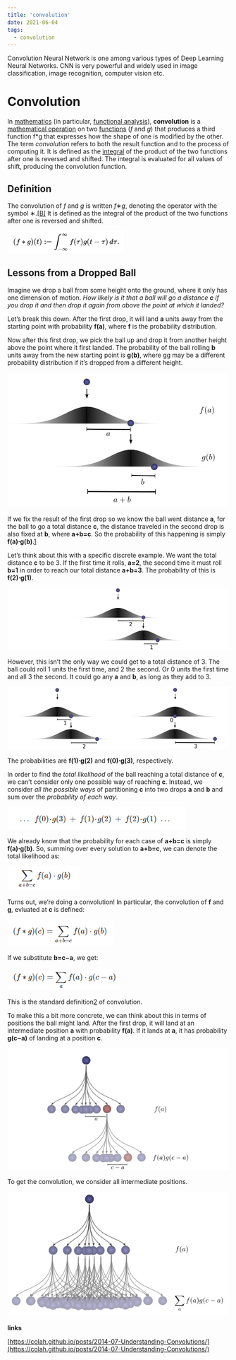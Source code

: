```yaml
---
title: 'convolution'
date: 2021-06-04
tags:
  - convolution
---
```




Convolution Neural Network is one among various types of Deep Learning Neural Networks. CNN is very powerful and widely used in image classification, image recognition, computer vision etc.

# Convolution



In [mathematics](https://en.wikipedia.org/wiki/Mathematics) (in particular, [functional analysis](https://en.wikipedia.org/wiki/Functional_analysis)), **convolution** is a [mathematical operation](https://en.wikipedia.org/wiki/Operation_(mathematics)) on two [functions](https://en.wikipedia.org/wiki/Function_(mathematics)) (*f* and *g*) that produces a third function f*g that expresses how the shape of one is modified by the other. The term *convolution* refers to both the result function and to the process of computing it. It is defined as the [integral](https://en.wikipedia.org/wiki/Integral) of the product of the two functions after one is reversed and shifted. The integral is evaluated for all values of shift, producing the convolution function.

## Definition

The convolution of *f* and *g* is written *f*∗*g*, denoting the operator with the symbol ∗.[[B\]](https://en.wikipedia.org/wiki/Convolution#cite_note-3) It is defined as the integral of the product of the two functions after one is reversed and shifted.

![image-20211016131400122](../images/image-20211016131400122.png)

## Lessons from a Dropped Ball

Imagine we drop a ball from some height onto the ground, where it only has one dimension of motion. *How likely is it that a ball will go a distance **c** if you drop it and then drop it again from above the point at which it landed?*

Let’s break this down. After the first drop, it will land **a** units away from the starting point with probability **f(a)**, where **f** is the probability distribution.

Now after this first drop, we pick the ball up and drop it from another height above the point where it first landed. The probability of the ball rolling **b** units away from the new starting point is **g(b)**, where gg may be a different probability distribution if it’s dropped from a different height.

![img](../images/ProbConv-fagb.png)

If we fix the result of the first drop so we know the ball went distance **a**, for the ball to go a total distance **c**, the distance traveled in the second drop is also fixed at **b**, where **a+b=c**. So the probability of this happening is simply **f(a)⋅g(b)**.[1](https://colah.github.io/posts/2014-07-Understanding-Convolutions/#fn1)

Let’s think about this with a specific discrete example. We want the total distance **c** to be 3. If the first time it rolls, **a=2**, the second time it must roll **b=1** in order to reach our total distance **a+b=3**. The probability of this is **f(2)⋅g(1)**.

![img](../images/ProbConv-split-21.png)

However, this isn’t the only way we could get to a total distance of 3. The ball could roll 1 units the first time, and 2 the second. Or 0 units the first time and all 3 the second. It could go any **a** and **b**, as long as they add to 3.

![img](../images/ProbConv-splits-12-03.png)

The probabilities are **f(1)⋅g(2)** and **f(0)⋅g(3)**, respectively.

In order to find the *total likelihood* of the ball reaching a total distance of **c**, we can’t consider only one possible way of reaching **c**. Instead, we consider *all the possible ways* of partitioning **c** into two drops **a** and **b** and sum over the *probability of each way*.

![image-20211017122446318](../images/image-20211017122446318.png)

We already know that the probability for each case of **a+b=c** is simply **f(a)⋅g(b)**. So, summing over every solution to **a+b=c**, we can denote the total likelihood as:

![image-20211017132032577](../images/image-20211017132032577.png)

Turns out, we’re doing a convolution! In particular, the convolution of **f** and **g**, evluated at **c** is defined:

![image-20211017132217488](../images/image-20211017132217488.png)

If we substitute **b=c−a**, we get:

![image-20211017132354398](../images/image-20211017132354398.png)

This is the standard definition[2](https://colah.github.io/posts/2014-07-Understanding-Convolutions/#fn2) of convolution.

To make this a bit more concrete, we can think about this in terms of positions the ball might land. After the first drop, it will land at an intermediate position **a** with probability **f(a)**. If it lands at **a**, it has probability **g(c−a)** of landing at a position **c**.

![img](../images/ProbConv-OnePath.png)



To get the convolution, we consider all intermediate positions.

![img](../images/ProbConv-SumPaths.png)



**links**

[https://colah.github.io/posts/2014-07-Understanding-Convolutions/](https://colah.github.io/posts/2014-07-Understanding-Convolutions/)
